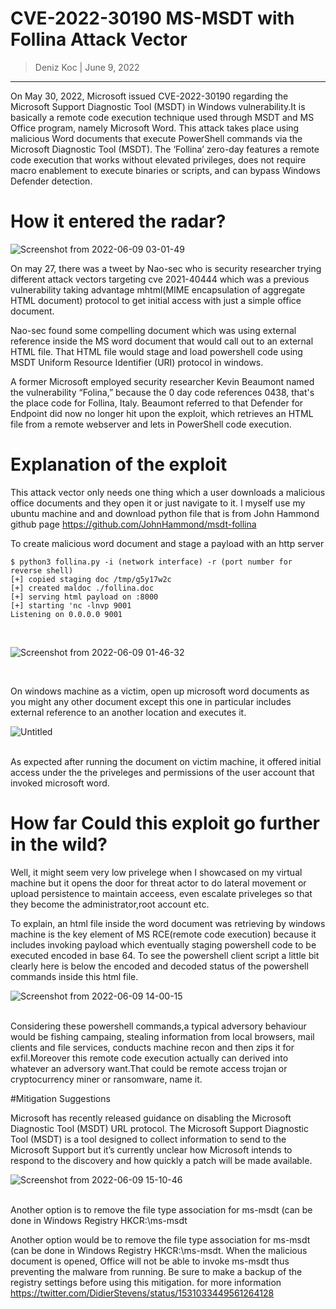 # CVE-2022-30190 MS-MSDT with Follina Attack Vector 

> Deniz Koc | June 9, 2022

--------------




On May 30, 2022, Microsoft issued CVE-2022-30190 regarding the Microsoft Support Diagnostic Tool (MSDT) in Windows vulnerability.It is basically a remote code execution technique used through MSDT and MS Office program, namely Microsoft Word. This attack takes place using malicious Word documents that execute PowerShell commands via the Microsoft Diagnostic Tool (MSDT). The ‘Follina’ zero-day features a remote code execution that works without elevated privileges, does not require macro enablement to execute binaries or scripts, and can bypass Windows Defender detection.



# How it entered the radar?

![Screenshot from 2022-06-09 03-01-49](https://user-images.githubusercontent.com/74410580/172809166-2b45b02b-9dc1-44a2-9fd3-e8e6f6d89ca7.png)


On may 27, there was a tweet by Nao-sec who is security researcher trying different attack vectors targeting cve 2021-40444 which was a previous vulnerability taking advantage mhtml(MIME encapsulation of aggregate HTML document) protocol to get initial access with just a simple office document.

Nao-sec found some compelling document which was using external reference inside the MS word document that would call out to an external HTML file. That HTML file would stage and load powershell code using MSDT Uniform Resource Identifier (URI)  protocol in windows. 



A former Microsoft employed security researcher Kevin Beaumont named the vulnerability “Folina,” because the 0 day code references 0438, that's the place code for Follina, Italy. Beaumont referred to that Defender for Endpoint did now no longer hit upon the exploit, which retrieves an HTML file from a remote webserver and lets in PowerShell code execution.


# Explanation of the exploit

This attack vector only needs one thing which a user downloads a malicious office documents and they open it or just navigate to it.
I myself use my ubuntu machine and and download python file that is from John Hammond github page https://github.com/JohnHammond/msdt-follina 

To create malicious word document and stage a payload with an http server 


```
$ python3 follina.py -i (network interface) -r (port number for reverse shell)  
[+] copied staging doc /tmp/g5y17w2c
[+] created maldoc ./follina.doc
[+] serving html payload on :8000
[+] starting 'nc -lnvp 9001
Listening on 0.0.0.0 9001

```
<br> 


![Screenshot from 2022-06-09 01-46-32](https://user-images.githubusercontent.com/74410580/172817080-43919074-fcaf-4af0-b690-ee3cba32d059.png)



<br>

On windows machine as a victim, open up microsoft word documents as you might any other document except this one in particular includes external reference to an another location and executes it.



![Untitled](https://user-images.githubusercontent.com/74410580/172826268-6170639b-cea7-4639-bef7-dec20a7e7f84.png)

<br>
As expected after running the document on victim machine, it offered initial access under the the priveleges and permissions of the user account that invoked microsoft word.


# How far Could this exploit go further in the wild?

Well, it might seem very low privelege when I showcased on my virtual machine but it opens the door for threat actor to do lateral movement or upload persistence to maintain acceess, even escalate priveleges so that they become the administrator,root account etc.

To explain, an html file inside the word document was retrieving by windows machine is the key element of MS RCE(remote code execution) because it includes invoking payload which eventually staging powershell code to be executed encoded in base 64. To see the powershell client script a little bit clearly here is below the encoded and decoded status of the powershell commands inside this html file.


![Screenshot from 2022-06-09 14-00-15](https://user-images.githubusercontent.com/74410580/172833699-01276317-f19e-4049-95e1-5994824faddd.png)

<br>
Considering these powershell commands,a typical adversory behaviour would be fishing campaing, stealing information from local browsers, mail clients and file services, conducts machine recon and then zips it for exfil.Moreover this remote code execution actually can derived into whatever an adversory want.That could be remote access trojan or cryptocurrency miner or ransomware, name it.

#Mitigation Suggestions

Microsoft has recently released guidance on disabling the Microsoft Diagnostic Tool (MSDT) URL protocol. The Microsoft Support Diagnostic Tool (MSDT) is a tool designed to collect information to send to the Microsoft Support but it’s currently unclear how Microsoft intends to respond to the discovery and how quickly a patch will be made available.

![Screenshot from 2022-06-09 15-10-46](https://user-images.githubusercontent.com/74410580/172843719-b5564cf1-6b3b-4ae8-8a0a-247d2c561fcf.png)

<br>Another option is to remove the file type association for ms-msdt (can be done in Windows Registry HKCR:\ms-msdt

Another option would be to remove the file type association for ms-msdt (can be done in Windows Registry HKCR:\ms-msdt. When the malicious document is opened, Office will not be able to invoke ms-msdt thus preventing the malware from running. Be sure to make a backup of the registry settings before using this mitigation. for more information https://twitter.com/DidierStevens/status/1531033449561264128







